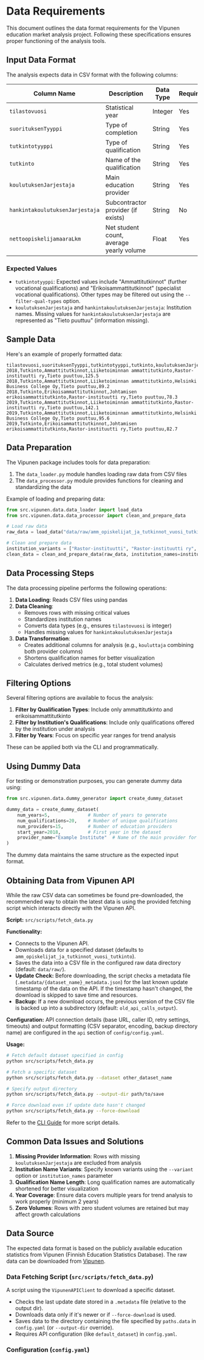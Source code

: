 # Data Requirements

This document outlines the data format requirements for the Vipunen education market analysis project. Following these specifications ensures proper functioning of the analysis tools.

## Input Data Format

The analysis expects data in CSV format with the following columns:

| Column Name | Description | Data Type | Required |
|-------------|-------------|-----------|----------|
| `tilastovuosi` | Statistical year | Integer | Yes |
| `suorituksenTyyppi` | Type of completion | String | Yes |
| `tutkintotyyppi` | Type of qualification | String | Yes |
| `tutkinto` | Name of the qualification | String | Yes |
| `koulutuksenJarjestaja` | Main education provider | String | Yes |
| `hankintakoulutuksenJarjestaja` | Subcontractor provider (if exists) | String | No |
| `nettoopiskelijamaaraLkm` | Net student count, average yearly volume | Float | Yes |

### Expected Values

- `tutkintotyyppi`: Expected values include "Ammattitutkinnot" (further vocational qualifications) and "Erikoisammattitutkinnot" (specialist vocational qualifications). Other types may be filtered out using the `--filter-qual-types` option.
- `koulutuksenJarjestaja` and `hankintakoulutuksenJarjestaja`: Institution names. Missing values for `hankintakoulutuksenJarjestaja` are represented as "Tieto puuttuu" (information missing).

## Sample Data

Here's an example of properly formatted data:

```csv
tilastovuosi,suorituksenTyyppi,tutkintotyyppi,tutkinto,koulutuksenJarjestaja,hankintakoulutuksenJarjestaja,nettoopiskelijamaaraLkm
2018,Tutkinto,Ammattitutkinnot,Liiketoiminnan ammattitutkinto,Rastor-instituutti ry,Tieto puuttuu,125.5
2018,Tutkinto,Ammattitutkinnot,Liiketoiminnan ammattitutkinto,Helsinki Business College Oy,Tieto puuttuu,89.2
2018,Tutkinto,Erikoisammattitutkinnot,Johtamisen erikoisammattitutkinto,Rastor-instituutti ry,Tieto puuttuu,78.3
2019,Tutkinto,Ammattitutkinnot,Liiketoiminnan ammattitutkinto,Rastor-instituutti ry,Tieto puuttuu,142.1
2019,Tutkinto,Ammattitutkinnot,Liiketoiminnan ammattitutkinto,Helsinki Business College Oy,Tieto puuttuu,95.6
2019,Tutkinto,Erikoisammattitutkinnot,Johtamisen erikoisammattitutkinto,Rastor-instituutti ry,Tieto puuttuu,82.7
```

## Data Preparation

The Vipunen package includes tools for data preparation:

1. The `data_loader.py` module handles loading raw data from CSV files
2. The `data_processor.py` module provides functions for cleaning and standardizing the data

Example of loading and preparing data:

```python
from src.vipunen.data.data_loader import load_data
from src.vipunen.data.data_processor import clean_and_prepare_data

# Load raw data
raw_data = load_data("data/raw/amm_opiskelijat_ja_tutkinnot_vuosi_tutkinto.csv")

# Clean and prepare data
institution_variants = ["Rastor-instituutti", "Rastor-instituutti ry", "Rastor"]
clean_data = clean_and_prepare_data(raw_data, institution_names=institution_variants)
```

## Data Processing Steps

The data processing pipeline performs the following operations:

1. **Data Loading**: Reads CSV files using pandas
2. **Data Cleaning**:
   - Removes rows with missing critical values
   - Standardizes institution names
   - Converts data types (e.g., ensures `tilastovuosi` is integer)
   - Handles missing values for `hankintakoulutuksenJarjestaja`
3. **Data Transformation**:
   - Creates additional columns for analysis (e.g., `kouluttaja` combining both provider columns)
   - Shortens qualification names for better visualization
   - Calculates derived metrics (e.g., total student volumes)

## Filtering Options

Several filtering options are available to focus the analysis:

1. **Filter by Qualification Types**: Include only ammattitutkinto and erikoisammattitutkinto
2. **Filter by Institution's Qualifications**: Include only qualifications offered by the institution under analysis
3. **Filter by Years**: Focus on specific year ranges for trend analysis

These can be applied both via the CLI and programmatically.

## Using Dummy Data

For testing or demonstration purposes, you can generate dummy data using:

```python
from src.vipunen.data.dummy_generator import create_dummy_dataset

dummy_data = create_dummy_dataset(
    num_years=5,              # Number of years to generate
    num_qualifications=20,    # Number of unique qualifications
    num_providers=15,         # Number of education providers
    start_year=2018,          # First year in the dataset
    provider_name="Example Institute"  # Name of the main provider for analysis
)
```

The dummy data maintains the same structure as the expected input format.

## Obtaining Data from Vipunen API

While the raw CSV data can sometimes be found pre-downloaded, the recommended way to obtain the latest data is using the provided fetching script which interacts directly with the Vipunen API.

**Script:** `src/scripts/fetch_data.py`

**Functionality:**
- Connects to the Vipunen API.
- Downloads data for a specified dataset (defaults to `amm_opiskelijat_ja_tutkinnot_vuosi_tutkinto`).
- Saves the data into a CSV file in the configured raw data directory (default: `data/raw/`).
- **Update Check:** Before downloading, the script checks a metadata file (`.metadata/{dataset_name}_metadata.json`) for the last known update timestamp of the data on the API. If the timestamp hasn't changed, the download is skipped to save time and resources.
- **Backup:** If a new download occurs, the previous version of the CSV file is backed up into a subdirectory (default: `old_api_calls_output`).

**Configuration:**
API connection details (base URL, caller ID, retry settings, timeouts) and output formatting (CSV separator, encoding, backup directory name) are configured in the `api` section of `config/config.yaml`.

**Usage:**
```bash
# Fetch default dataset specified in config
python src/scripts/fetch_data.py

# Fetch a specific dataset
python src/scripts/fetch_data.py --dataset other_dataset_name

# Specify output directory
python src/scripts/fetch_data.py --output-dir path/to/save

# Force download even if update date hasn't changed
python src/scripts/fetch_data.py --force-download
```

Refer to the [CLI Guide](CLI_GUIDE.md) for more script details.

## Common Data Issues and Solutions

1. **Missing Provider Information**: Rows with missing `koulutuksenJarjestaja` are excluded from analysis
2. **Institution Name Variants**: Specify known variants using the `--variant` option or `institution_names` parameter
3. **Qualification Name Length**: Long qualification names are automatically shortened for better visualization
4. **Year Coverage**: Ensure data covers multiple years for trend analysis to work properly (minimum 2 years)
5. **Zero Volumes**: Rows with zero student volumes are retained but may affect growth calculations

## Data Source

The expected data format is based on the publicly available education statistics from Vipunen (Finnish Education Statistics Database). The raw data can be downloaded from [Vipunen](https://vipunen.fi/fi-fi).

### Data Fetching Script (`src/scripts/fetch_data.py`)

A script using the `VipunenAPIClient` to download a specific dataset.
*   Checks the last update date stored in a `.metadata` file (relative to the output dir).
*   Downloads data only if it's newer or if `--force-download` is used.
*   Saves data to the directory containing the file specified by `paths.data` in `config.yaml` (or `--output-dir` override).
*   Requires API configuration (like `default_dataset`) in `config.yaml`.

### Configuration (`config.yaml`) 